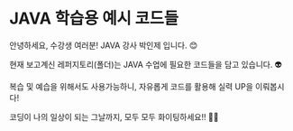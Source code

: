 # JAVA 학습용 예시 코드들

안녕하세요, 수강생 여러분!
JAVA 강사 박인제 입니다. 😊

현재 보고계신 레퍼지토리(폴더)는
JAVA 수업에 필요한 코드들을 담고 있습니다. 👽

복습 및 예습을 위해서도 사용가능하니,
자유롭게 코드를 활용해 실력 UP을 이뤄봅시다!

코딩이 나의 일상이 되는 그날까지,
모두 모두 화이팅하세요!! 💪🥰
